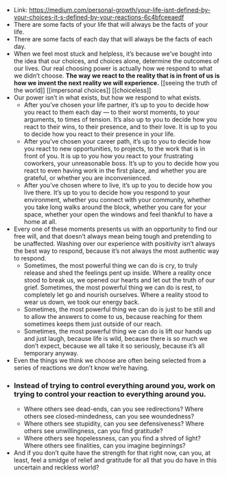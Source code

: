 - Link: https://medium.com/personal-growth/your-life-isnt-defined-by-your-choices-it-s-defined-by-your-reactions-6c4bfceeaedf
- There are some facts of your life that will always be the facts of your life.
- There are some facts of each day that will always be the facts of each day. 
- When we feel most stuck and helpless, it’s because we’ve bought into the idea that our choices, and choices alone, determine the outcomes of our lives. Our real choosing power is actually how we respond to what we didn’t choose. __The way we react to the reality that is in front of us is how we invent the next reality we will experience.__  [[seeing the truth of the world]] [[impersonal choices]] [[choiceless]]
- Our power isn’t in what exists, but how we respond to what exists.
    - After you’ve chosen your life partner, it’s up to you to decide how you react to them each day — to their worst moments, to your arguments, to times of tension. It’s also up to you to decide how you react to their wins, to their presence, and to their love. It is up to you to decide how you react to their presence in your life.
    - After you’ve chosen your career path, it’s up to you to decide how you react to new opportunities, to projects, to the work that is in front of you. It is up to you how you react to your frustrating coworkers, your unreasonable boss. It’s up to you to decide how you react to even having work in the first place, and whether you are grateful, or whether you are inconvenienced.
    - After you’ve chosen where to live, it’s up to you to decide how you live there. It’s up to you to decide how you respond to your environment, whether you connect with your community, whether you take long walks around the block, whether you care for your space, whether your open the windows and feel thankful to have a home at all.
- Every one of these moments presents us with an opportunity to find our free will, and that doesn’t always mean being tough and pretending to be unaffected. Washing over our experience with positivity isn’t always the best way to respond, because it’s not always the most authentic way to respond.
    - Sometimes, the most powerful thing we can do is cry, to truly release and shed the feelings pent up inside. Where a reality once stood to break us, we opened our hearts and let out the truth of our grief. Sometimes, the most powerful thing we can do is rest, to completely let go and nourish ourselves. Where a reality stood to wear us down, we took our energy back. 
    - Sometimes, the most powerful thing we can do is just to be still and to allow the answers to come to us, because reaching for them sometimes keeps them just outside of our reach.
    - Sometimes, the most powerful thing we can do is lift our hands up and just laugh, because life is wild, because there is so much we don’t expect, because we all take it so seriously, because it’s all temporary anyway.
- Even the things we think we choose are often being selected from a series of reactions we don’t know we’re having.
- ### Instead of trying to control everything around you, work on trying to control your reaction to everything around you.
    - Where others see dead-ends, can you see redirections? Where others see closed-mindedness, can you see woundedness?
    - Where others see stupidity, can you see defensiveness? Where others see unwillingness, can you find gratitude?
    - Where others see hopelessness, can you find a shred of light? Where others see finalities, can you imagine beginnings?
- And if you don’t quite have the strength for that right now, can you, at least, feel a smidge of relief and gratitude for all that you do have in this uncertain and reckless world?
